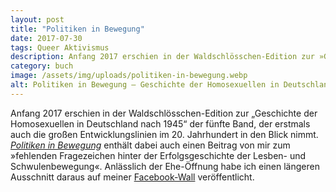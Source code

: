 ```yaml
---
layout: post
title: "Politiken in Bewegung"
date: 2017-07-30
tags: Queer Aktivismus
description: Anfang 2017 erschien in der Waldschlösschen-Edition zur »Geschichte der Homosexuellen in Deutschland nach 1945« der fünfte Band, der erstmals auch die großen Entwicklungslinien im 20. Jahrhundert in den Blick nimmt.
category: buch
image: /assets/img/uploads/politiken-in-bewegung.webp
alt: Politiken in Bewegung – Geschichte der Homosexuellen in Deutschland (Cover-Bild)
---
```


Anfang 2017 erschien in der Waldschlösschen-Edition zur „Geschichte der 
Homosexuellen in Deutschland nach 1945“ der fünfte Band, der erstmals 
auch die großen Entwicklungslinien im 20. Jahrhundert in den Blick 
nimmt. *[Politiken in 
Bewegung](https://www.maennerschwarm.de/buch/politiken-in-bewegung/)* 
enthält dabei auch einen Beitrag von mir 
zum »fehlenden Fragezeichen hinter der Erfolgsgeschichte der Lesben- 
und Schwulenbewegung«. Anlässlich der Ehe-Öffnung habe ich einen 
längeren Ausschnitt daraus auf meiner 
[Facebook-Wall](https://www.facebook.com/georg.klauda/posts/1563377010361832) 
veröffentlicht.
